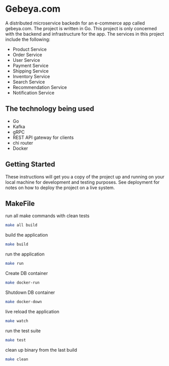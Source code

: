 # Gebeya.com

A distributed microservice backedn for an e-commerce app called gebeya.com. The project is written in Go. This project is only concerned with the backend and infrastructure for the app. 
The services in this project include the following:
- Product Service
- Order Service
- User Service
- Payment Service
- Shipping Service
- Inventory Service
- Search Service
- Recommendation Service
- Notification Service

## The technology being used
- Go
- Kafka
- gRPC
- REST API gateway for clients
- chi router
- Docker

## Getting Started

These instructions will get you a copy of the project up and running on your local machine for development and testing purposes. See deployment for notes on how to deploy the project on a live system.

## MakeFile

run all make commands with clean tests
```bash
make all build
```

build the application
```bash
make build
```

run the application
```bash
make run
```

Create DB container
```bash
make docker-run
```

Shutdown DB container
```bash
make docker-down
```

live reload the application
```bash
make watch
```

run the test suite
```bash
make test
```

clean up binary from the last build
```bash
make clean
```
